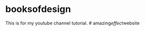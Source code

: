# booksofdesign
This is for my youtube channel tutorial.
#   a m a z i n g _ e f f e c t _ w e b s i t e  
 